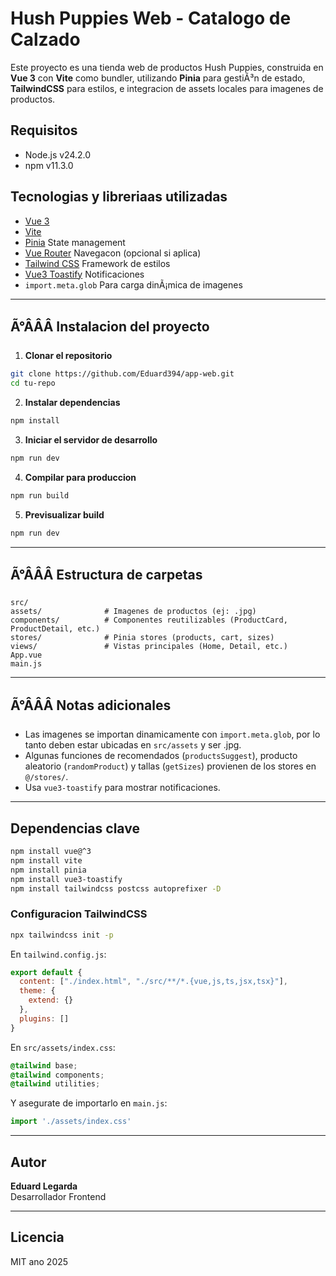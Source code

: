
# Hush Puppies Web - Catalogo de Calzado

Este proyecto es una tienda web de productos Hush Puppies, construida en **Vue 3** con **Vite** como bundler, utilizando **Pinia** para gestiÃ³n de estado, **TailwindCSS** para estilos, e integracion de assets locales para imagenes de productos.

## Requisitos

- Node.js v24.2.0
- npm v11.3.0

## Tecnologi­as y libreria­as utilizadas

- [Vue 3](https://vuejs.org/)
- [Vite](https://vitejs.dev/)
- [Pinia](https://pinia.vuejs.org/) State management
- [Vue Router](https://router.vuejs.org/) Navegacon (opcional si aplica)
- [Tailwind CSS](https://tailwindcss.com/) Framework de estilos
- [Vue3 Toastify](https://vue3-toastify.js.org/) Notificaciones
- `import.meta.glob` Para carga dinÃ¡mica de imagenes

---

## Ã°ÂÂÂ Instalacion del proyecto

1. **Clonar el repositorio**

```bash
git clone https://github.com/Eduard394/app-web.git
cd tu-repo
```

2. **Instalar dependencias**

```bash
npm install
```

3. **Iniciar el servidor de desarrollo**

```bash
npm run dev
```

4. **Compilar para produccion**

```bash
npm run build
```

5. **Previsualizar build**

```bash
npm run dev
```

---

## Ã°ÂÂÂ Estructura de carpetas

```
src/
assets/              # Imagenes de productos (ej: .jpg)
components/          # Componentes reutilizables (ProductCard, ProductDetail, etc.)
stores/              # Pinia stores (products, cart, sizes)
views/               # Vistas principales (Home, Detail, etc.)
App.vue
main.js
```

---

## Ã°ÂÂÂ Notas adicionales

- Las imagenes se importan dinamicamente con `import.meta.glob`, por lo tanto deben estar ubicadas en `src/assets` y ser .jpg.
- Algunas funciones de recomendados (`productsSuggest`), producto aleatorio (`randomProduct`) y tallas (`getSizes`) provienen de los stores en `@/stores/`.
- Usa `vue3-toastify` para mostrar notificaciones.

---

##  Dependencias clave

```bash
npm install vue@^3
npm install vite
npm install pinia
npm install vue3-toastify
npm install tailwindcss postcss autoprefixer -D
```

### Configuracion TailwindCSS

```bash
npx tailwindcss init -p
```

En `tailwind.config.js`:

```js
export default {
  content: ["./index.html", "./src/**/*.{vue,js,ts,jsx,tsx}"],
  theme: {
    extend: {}
  },
  plugins: []
}
```

En `src/assets/index.css`:

```css
@tailwind base;
@tailwind components;
@tailwind utilities;
```

Y asegurate de importarlo en `main.js`:

```js
import './assets/index.css'
```

---

## Autor

**Eduard Legarda**  
Desarrollador Frontend  

---

## Licencia

MIT ano 2025
